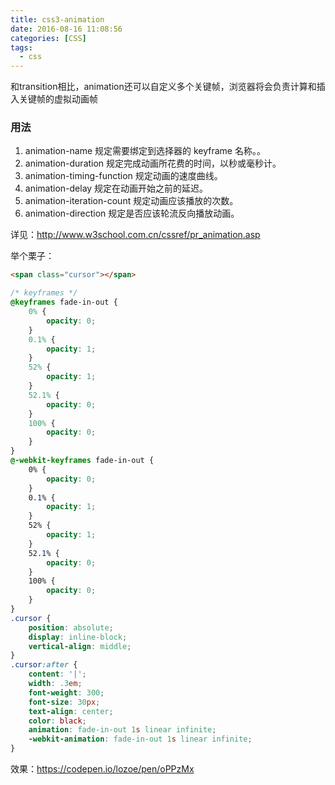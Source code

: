 ```yaml
---
title: css3-animation
date: 2016-08-16 11:08:56
categories: [CSS]
tags:
  - css
---
```


和transition相比，animation还可以自定义多个关键帧，浏览器将会负责计算和插入关键帧的虚拟动画帧
### 用法
1. animation-name	规定需要绑定到选择器的 keyframe 名称。。
2. animation-duration	规定完成动画所花费的时间，以秒或毫秒计。
3. animation-timing-function	规定动画的速度曲线。
4. animation-delay	规定在动画开始之前的延迟。
5. animation-iteration-count	规定动画应该播放的次数。
6. animation-direction	规定是否应该轮流反向播放动画。
<!-- more -->
详见：http://www.w3school.com.cn/cssref/pr_animation.asp

举个栗子：

```html
<span class="cursor"></span>
```
```css
/* keyframes */
@keyframes fade-in-out {
    0% {
        opacity: 0;
    }
    0.1% {
        opacity: 1;
    }
    52% {
        opacity: 1;
    }
    52.1% {
        opacity: 0;
    }
    100% {
        opacity: 0;
    }
}
@-webkit-keyframes fade-in-out {
    0% {
        opacity: 0;
    }
    0.1% {
        opacity: 1;
    }
    52% {
        opacity: 1;
    }
    52.1% {
        opacity: 0;
    }
    100% {
        opacity: 0;
    }
}
.cursor {
    position: absolute;
    display: inline-block;
    vertical-align: middle;
}
.cursor:after {
    content: '|';
    width: .3em;
    font-weight: 300;
    font-size: 30px;
    text-align: center;
    color: black;
    animation: fade-in-out 1s linear infinite;
    -webkit-animation: fade-in-out 1s linear infinite;
}
```

效果：https://codepen.io/lozoe/pen/oPPzMx